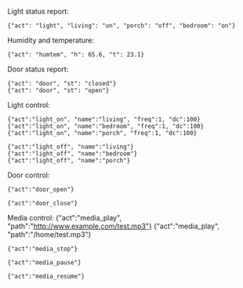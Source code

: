 Light status report:

	{"act": "light", "living": "on", "porch": "off", "bedroom": "on"}

Humidity and temperature:

	{"act": "humtem", "h": 65.6, "t": 23.1}

Door status report:

	{"act": "door", "st": "closed"}
	{"act": "door", "st": "open"}

Light control:

	{"act":"light_on", "name":"living", "freq":1, "dc":100}
	{"act":"light_on", "name":"bedroom", "freq":1, "dc":100}
	{"act":"light_on", "name":"porch", "freq":1, "dc":100}

	{"act":"light_off", "name":"living"}
	{"act":"light_off", "name":"bedroom"}
	{"act":"light_off", "name":"porch"}


Door control:

	{"act":"door_open"}

	{"act":"door_close"}

Media control:
	{"act":"media_play", "path":"http://www.example.com/test.mp3"}
	{"act":"media_play", "path":"/home/test.mp3"}

	{"act":"media_stop"}

	{"act":"media_pause"}

	{"act":"media_resume"}
